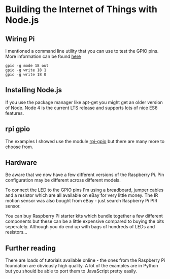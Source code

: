 
# Building the Internet of Things with Node.js

## Wiring Pi

I mentioned a command line utility that you can use to test the GPIO pins. More information can be found [here](https://projects.drogon.net/raspberry-pi/wiringpi/the-gpio-utility/)
```
gpio -g mode 18 out
gpio -g write 18 1
gpio -g write 18 0
```

## Installing Node.js

If you use the package manager like apt-get you might get an older version of Node. Node 4 is the current LTS release and supports lots of nice ES6 features.

## rpi  gpio

The examples I showed use the module [rpi-gpio](https://www.npmjs.com/package/rpi-gpio) but there are many more to choose from.

## Hardware

Be aware that we now have a few different versions of the Raspberry Pi. Pin configuration may be different across different models. 

To connect the LED to the GPIO pins I'm using a breadboard, jumper cables and a resistor which are all available on eBay for very little money. The IR motion sensor was also bought from eBay - just search Raspberry Pi PIR sensor.

You can buy Raspberry Pi starter kits which bundle together a few different components but these can be a little expensive compared to buying the bits seperately. Although you do end up with bags of hundreds of LEDs and resistors...

## Further reading

There are loads of tutorials available online - the ones from the Raspberry Pi foundation are obviously high quality. A lot of the examples are in Python but you should be able to port them to JavaScript pretty easily.  


